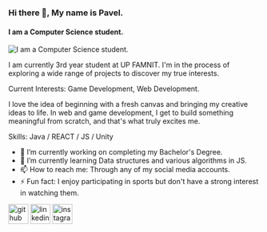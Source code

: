 ### Hi there 👋, My name is Pavel.
#### I am a Computer Science student.
![I am a Computer Science student.](https://i.ytimg.com/vi/7NOSDKb0HlU/maxresdefault.jpg)

I am currently 3rd year student at UP FAMNIT. I'm in the process of exploring a wide range of projects to discover my true interests.

Current Interests: Game Development, Web Development.

I love the idea of beginning with a fresh canvas and bringing my creative ideas to life. In web and game development, I get to build something meaningful from scratch, and that's what truly excites me.

Skills: Java / REACT / JS / Unity

- 🔭 I’m currently working on completing my Bachelor's Degree. 
- 🌱 I’m currently learning Data structures and various algorithms in JS. 
- 📫 How to reach me: Through any of my social media accounts. 
- ⚡ Fun fact: I enjoy participating in sports but don't have a strong interest in watching them. 


[<img src='https://pngimg.com/uploads/github/github_PNG72.png' alt='github' height='40'>](https://github.com/Paveljolak)  [<img src='https://pngimg.com/uploads/linkedIn/linkedIn_PNG33.png' alt='linkedin' height='40'>](https://www.linkedin.com/in/pavel-jolakoski-687b3228b//)  [<img src='https://pngimg.com/uploads/instagram/instagram_PNG9.png' alt='instagram' height='40'>](https://www.instagram.com/pavel_jolak//)  






<!--
**Paveljolak/Paveljolak** is a ✨ _special_ ✨ repository because its `README.md` (this file) appears on your GitHub profile.

Here are some ideas to get you started:

- 🔭 I’m currently working on ...
- 🌱 I’m currently learning ...
- 👯 I’m looking to collaborate on ...
- 🤔 I’m looking for help with ...
- 💬 Ask me about ...
- 📫 How to reach me: ...
- 😄 Pronouns: ...
- ⚡ Fun fact: ...
-->
